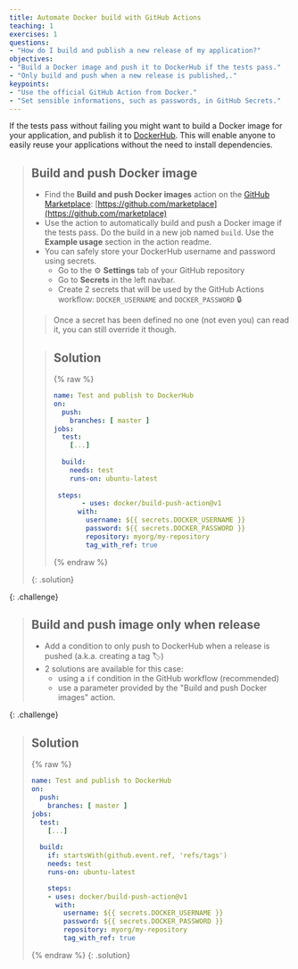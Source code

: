 ```yaml
---
title: Automate Docker build with GitHub Actions
teaching: 1
exercises: 1
questions:
- "How do I build and publish a new release of my application?"
objectives:
- "Build a Docker image and push it to DockerHub if the tests pass."
- "Only build and push when a new release is published,."
keypoints:
- "Use the official GitHub Action from Docker."
- "Set sensible informations, such as passwords, in GitHub Secrets."
---
```


If the tests pass without failing you might want to build a Docker image for your application, and publish it to [DockerHub](https://hub.docker.com/). This will enable anyone to easily reuse your applications without the need to install dependencies.

> ## Build and push Docker image
>
> *  Find the **Build and push Docker images** action on the [GitHub Marketplace](https://github.com/marketplace?type=actions): [https://github.com/marketplace](https://github.com/marketplace)
> *  Use the action to automatically build and push a Docker image if the tests pass. Do the build in a new job named `build`. Use the **Example usage** section in the action readme.
> *  You can safely store your DockerHub username and password using secrets. 
>    *  Go to the ⚙️ **Settings** tab of your GitHub repository
>    *  Go to **Secrets** in the left navbar. 
>    *  Create 2 secrets that will be used by the GitHub Actions workflow: `DOCKER_USERNAME` and `DOCKER_PASSWORD` 🔒
>
> > Once a secret has been defined no one (not even you) can read it, you can still override it though.
>
> > ## Solution
> > {% raw %}
> > ~~~YAML
> > name: Test and publish to DockerHub
> > on:
> >   push:
> >     branches: [ master ]
> > jobs:
> >   test:
> >     [...]
> >   
> >   build:
> >     needs: test
> >     runs-on: ubuntu-latest
> >    
> >  steps:
> >        - uses: docker/build-push-action@v1
> >       with:
> >         username: ${{ secrets.DOCKER_USERNAME }}
> >         password: ${{ secrets.DOCKER_PASSWORD }}
> >         repository: myorg/my-repository
> >         tag_with_ref: true
> > ~~~
> > {% endraw %}
> > 
> {: .solution}
> 
{: .challenge}


> ## Build and push image only when release
>
> *  Add a condition to only push to DockerHub when a release is pushed (a.k.a. creating a tag 🏷️)
> *  2 solutions are available for this case: 
>    *  using a `if` condition in the GitHub workflow (recommended)
>    *  use a parameter provided by the "Build and push Docker images" action.
>
{: .challenge}

> ## Solution
> {% raw %}
> ```YAML
> name: Test and publish to DockerHub
> on:
>   push:
>     branches: [ master ]
> jobs:
>   test:
>     [...]
>   
>   build:
>     if: startsWith(github.event.ref, 'refs/tags')
>     needs: test
>     runs-on: ubuntu-latest
> 
>     steps:
>     - uses: docker/build-push-action@v1
>       with:
>         username: ${{ secrets.DOCKER_USERNAME }}
>         password: ${{ secrets.DOCKER_PASSWORD }}
>         repository: myorg/my-repository
>         tag_with_ref: true
> ```
> {% endraw %}
{: .solution}